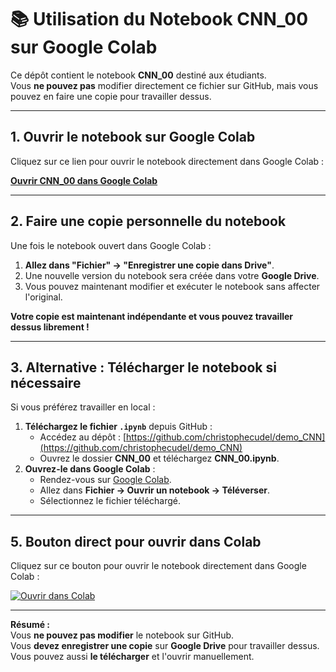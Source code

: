 # 📚 Utilisation du Notebook CNN_00 sur Google Colab  

Ce dépôt contient le notebook **CNN_00** destiné aux étudiants.  
Vous **ne pouvez pas** modifier directement ce fichier sur GitHub, mais vous pouvez en faire une copie pour travailler dessus.  

---

## 1. Ouvrir le notebook sur Google Colab  

Cliquez sur ce lien pour ouvrir le notebook directement dans Google Colab :  

**[Ouvrir CNN_00 dans Google Colab](https://colab.research.google.com/github/christophecudel/demo_CNN/CNN_00/CNN_00.ipynb)**  

---

## 2. Faire une copie personnelle du notebook  

Une fois le notebook ouvert dans Google Colab :  
1. **Allez dans "Fichier" → "Enregistrer une copie dans Drive"**.  
2. Une nouvelle version du notebook sera créée dans votre **Google Drive**.  
3. Vous pouvez maintenant modifier et exécuter le notebook sans affecter l'original.  

**Votre copie est maintenant indépendante et vous pouvez travailler dessus librement !**  

---

## 3. Alternative : Télécharger le notebook si nécessaire  

Si vous préférez travailler en local :  
1. **Téléchargez le fichier `.ipynb`** depuis GitHub :  
   - Accédez au dépôt : [https://github.com/christophecudel/demo_CNN](https://github.com/christophecudel/demo_CNN)  
   - Ouvrez le dossier **CNN_00** et téléchargez **CNN_00.ipynb**.  
2. **Ouvrez-le dans Google Colab** :  
   - Rendez-vous sur [Google Colab](https://colab.research.google.com/).  
   - Allez dans **Fichier → Ouvrir un notebook → Téléverser**.  
   - Sélectionnez le fichier téléchargé.  

---

## 5. Bouton direct pour ouvrir dans Colab  

Cliquez sur ce bouton pour ouvrir le notebook directement dans Google Colab :  

[![Ouvrir dans Colab](https://colab.research.google.com/assets/colab-badge.svg)](https://colab.research.google.com/github/christophecudel/demo_CNN/blob/main/CNN_00/CNN_00.ipynb)

---

**Résumé :**  
Vous **ne pouvez pas modifier** le notebook sur GitHub.  
Vous **devez enregistrer une copie** sur **Google Drive** pour travailler dessus.  
Vous pouvez aussi **le télécharger** et l'ouvrir manuellement.  
